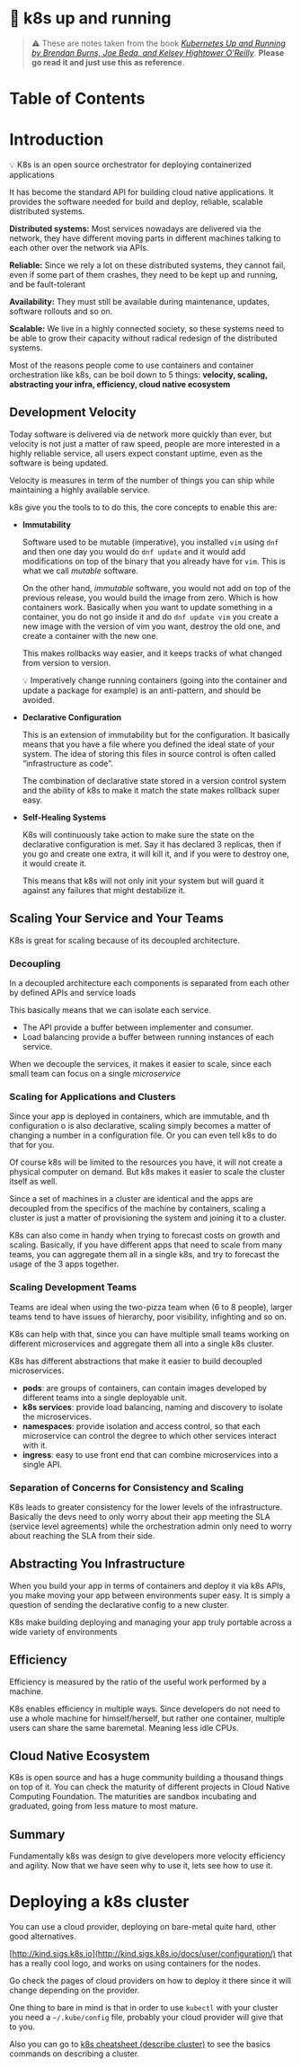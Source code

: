# 🐋 k8s up and running


> ⚠️ These are notes taken from the book [_Kubernetes Up and Running by Brendan
> Burns, Joe Beda, and Kelsey Hightower O'Reilly_](https://learning.oreilly.com/library/view/kubernetes-up-and/9781098110192).
> **Please go read it and just use this as reference**.

# Table of Contents

<!-- toc -->

# Introduction

<aside>
💡 K8s is an open source orchestrator for deploying containerized applications
</aside>

It has become the standard API for building cloud native applications. It
provides the software needed for build and deploy, reliable, scalable
distributed systems.

**Distributed systems:** Most services nowadays are delivered via the network,
they have different moving parts in different machines talking to each other
over the network via APIs.

**Reliable:** Since we rely a lot on these distributed systems, they cannot
fail, even if some part of them crashes, they need to be kept up and running,
and be fault-tolerant

**Availability:** They must still be available during maintenance, updates,
software rollouts and so on.

**Scalable:** We live in a highly connected society, so these systems need to
be able to grow their capacity without radical redesign of the distributed
systems.

Most of the reasons people come to use containers and container orchestration
like k8s, can be boil down to 5 things:  **velocity, scaling, abstracting your
infra, efficiency, cloud native ecosystem**

## Development Velocity

Today software is delivered via de network more quickly than ever, but velocity
is not just a matter of raw speed, people are more interested in a highly
reliable service, all users expect constant uptime, even as the software is
being updated.

Velocity is measures in term of the number of things you can ship while
maintaining a highly available service.

k8s give you the tools to to do this, the core concepts to enable this are:

- **Immutability**

    Software used to be mutable (imperative), you installed `vim` using `dnf`
    and then one day you would do `dnf update`  and it would add modifications
    on top of the binary that you already have for `vim`. This is what we call
    *mutable* software.

    On the other hand, *immutable* software, you would not add on top of the
    previous release, you would build the image from zero. Which is how
    containers work. Basically when you want to update something in a
    container, you do not go inside it and do `dnf update vim` you create a new
    image with the version of vim you want, destroy the old one, and create a
    container with the new one.

    This makes rollbacks way easier, and it keeps tracks of what changed from
    version to version.

    <aside>
    💡 Imperatively change running containers (going into the container and
    update a package for example) is an anti-pattern, and should be avoided.
    </aside>

- **Declarative Configuration**

    This is an extension of immutability but for the configuration. It
    basically means that you have a file where you defined the ideal state of
    your system. The idea of storing this files in source control is often
    called “infrastructure as code”.

    The combination of declarative state stored in a version control system and
    the ability of k8s to make it  match the state makes rollback super easy.

- **Self-Healing Systems**

    K8s will continuously take action to make sure the state on the declarative
    configuration is met. Say it has declared 3 replicas, then if you go and
    create one extra, it will kill it, and if you were to destroy one, it would
    create it.

    This means that k8s will not only init your system but will guard it
    against any failures that might destabilize it.


## Scaling Your Service and Your Teams

K8s is great for scaling because of its decoupled architecture.

### Decoupling

In a decoupled architecture each components is separated from each other by
defined APIs and service loads

This basically means that we can isolate each service.
- The API provide a buffer between implementer and consumer.
- Load balancing provide a buffer between running instances of each service.

When we decouple the services, it makes it easier to scale, since each small
team can focus on a single _microservice_

### Scaling for Applications and Clusters

Since your app is deployed in containers, which are immutable, and th
configuration o  is also declarative, scaling simply becomes a matter of
changing a number in a configuration file. Or you can even tell k8s to do that
for you.

Of course k8s will be limited to the resources you have, it will not create a
physical computer on demand. But k8s makes it easier to scale the cluster
itself as well.

Since a set of machines in a cluster are identical and the apps are decoupled
from the specifics of the machine by containers, scaling a cluster is just a
matter of provisioning the system and joining it to a cluster.

K8s can also come in handy when trying to forecast costs on growth and scaling.
Basically, if you have different apps that need to scale from many teams, you
can aggregate them all in a single k8s, and try to forecast the usage of the 3
apps together.


### Scaling Development Teams

Teams are ideal when using the two-pizza team when (6 to 8 people), larger
teams tend to have issues of hierarchy, poor visibility, infighting and so on.

K8s can help with that, since you can have multiple small teams working on
different microservices and  aggregate them all into a single k8s cluster.

K8s has different abstractions that make it easier to build decoupled
microservices.

- __pods__: are groups of containers, can contain images developed by different
  teams into a single deployable unit.
- __k8s services__: provide load balancing, naming and discovery to isolate the
  microservices.
- __namespaces__: provide isolation and access control, so that each microservice
  can control the degree to which other services interact with it.
- __ingress__: easy to use front end that can combine microservices into a single
  API.

### Separation of Concerns for Consistency and Scaling

K8s leads to greater consistency for the lower levels of the infrastructure.
Basically the devs need to only worry about their app meeting the SLA (service
level agreements) while the orchestration admin only need to worry about
reaching the SLA from their side.

## Abstracting You Infrastructure

When you build your app in terms of containers and deploy it via k8s APIs, you
make moving your app between environments super easy. It is simply a question
of sending the declarative config to a new cluster.

K8s make building deploying and managing your app truly portable across a wide
variety of environments

## Efficiency

Efficiency is measured by the ratio of the useful work performed by a machine.

K8s enables efficiency in multiple ways. Since developers do not need to use a
whole machine for himself/herself, but rather one container, multiple users can
share the same baremetal. Meaning less idle CPUs.

## Cloud Native Ecosystem

K8s is open source and has a huge community building a thousand things on top
of it. You can check the maturity of different projects in Cloud Native
Computing Foundation. The maturities are sandbox incubating and graduated,
going from less mature to most mature.

## Summary

Fundamentally k8s was design to give developers more velocity efficiency and
agility. Now that we have seen why to use it, lets see how to use it.


# Deploying a k8s cluster

You can use a cloud provider, deploying on  bare-metal quite hard, other good
alternatives.

[http://kind.sigs.k8s.io](http://kind.sigs.k8s.io/docs/user/configuration/)
that has a really cool logo, and works on using containers for the nodes.

Go check the pages of cloud providers on how to deploy it there since it will
change depending on the provider.

One thing to bare in mind is that in order to use `kubectl` with your cluster
you need a `~/.kube/config` file, probably your cloud provider will give that
to you.

Also you can go to [k8s cheatsheet (describe
cluster)](/k8s_cheatsheet.html#describe-cluster) to see the basics commands on
describing a cluster.


